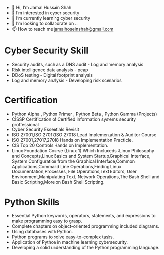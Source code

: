 - 👋 Hi, I’m Jamal Hussain Shah
- 👀 I’m interested in cyber security
- 🌱 I’m currently learning cyber security
- 💞️ I’m looking to collaborate on ..
- 📫 How to reach me jamalhoseinshah@gmail.com

# Cyber Security Skill

- Security audits, such as a DNS audit         - Log and memory analysis            
- Risk intelligence data analysis              - pcap          
- DDoS testing                                 - Digital footprint analysis         
- Log and memory analysis                      - Developing risk scenarios


# Certification 
 
-  Python Alpha , Python Primer , Python Beta , Python Gamma (Projects)
-  CISSP Certification of Certified information systems security proffessional 
-  Cyber Security Essentials Revisit
-  ISO 27001,ISO 27017,ISO 27018 Lead Implementation & Auditor Course
-  ISO 27001,27017,27018 Hands on Implementation Practicle.
-  CIS Top 20 Controls Hands on Implementation.
-  Linux Foundation Course (Linux 1) Which Includeds :Linux Philosophy and Concepts,Linux Basics and System Startup,Graphical Interface,
   System Configuration from the Graphical Interface,Common Applications,Command Line Operations,Finding Linux Documentation,Processes,
   File Operations,Text Editors, User Environment,Manipulating Text, Network Operations,The Bash Shell and Basic Scripting,More on Bash Shell Scripting.


# Python Skills

-	Essential Python keywords, operators, statements, and expressions to make programming easy to grasp.
- Complete chapters on object-oriented programming included diagrams.
- Using databases with Python.
- Python programs to solve easy-to-complex tasks.
- Application of Python in machine learning cybersecurity.
- Developing a solid understanding of the Python programming language.


 
 

<!---
Jamal Hussain Shah is a ✨ special ✨ repository because its `README.md` (this file) appears on your GitHub profile.
You can click the Preview link to take a look at your changes.
--->
